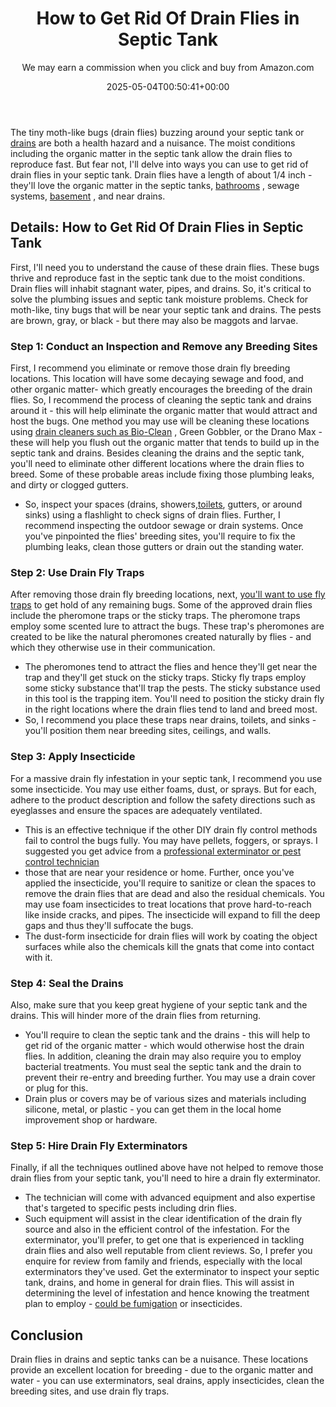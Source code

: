 ﻿---
author: We may earn a commission when you click and buy from Amazon.com
layout: post
title: How to Get Rid Of Drain Flies in Septic Tank
date: '2025-05-04T00:50:41+00:00'
categories:
- Flies
- Guide
tags: []
slug: /how-to-get-rid-of-drain-flies-in-septic-tank/
lastmod: 2025-05-07T12:21:27+03:00
---

The tiny moth-like bugs (drain flies) buzzing around your septic tank or
[drains](https://pestpolicy.com/how-to-get-rid-of-drain-flies-in-the-basement/)
are both a health hazard and a nuisance.
The moist conditions including the organic matter in the septic tank allow the drain flies to reproduce fast. But fear not, I'll delve into ways you can use to get rid of drain flies in your septic tank.
Drain flies have a length of about 1/4 inch - they'll love the organic matter in the septic tanks,
[bathrooms](https://pestpolicy.com/how-to-get-rid-of-drain-flies-in-the-bathroom/)
, sewage systems,
[basement](https://pestpolicy.com/how-to-get-rid-of-drain-flies-in-the-basement/)
, and near drains.
## Details: How to Get Rid Of Drain Flies in Septic Tank
First, I'll need you to understand the cause of these drain flies. These bugs thrive and reproduce fast in the septic tank due to the moist conditions.
Drain flies will inhabit stagnant water, pipes, and drains. So, it's critical to solve the plumbing issues and septic tank moisture problems.
Check for moth-like, tiny bugs that will be near your septic tank and drains. The pests are brown, gray, or black - but there may also be maggots and larvae.
### Step 1: Conduct an Inspection and Remove any Breeding Sites
First, I recommend you eliminate or remove those drain fly breeding locations. This location will have some decaying sewage and food, and other organic matter- which greatly encourages the breeding of the drain flies.
So, I recommend the process of cleaning the septic tank and drains around it - this will help eliminate the organic matter that would attract and host the bugs.
One method you may use will be cleaning these locations using
[drain cleaners such as Bio-Clean](https://pestpolicy.com/best-drain-cleaner/)
, Green Gobbler, or the Drano Max - these will help you flush out the organic matter that tends to build up in the septic tank and drains.
Besides cleaning the drains and the septic tank, you'll need to eliminate other different locations where the drain flies to breed. Some of these probable areas include fixing those plumbing leaks, and dirty or clogged gutters.
- So, inspect your spaces (drains, showers,[toilets](https://pestpolicy.com/best-toilet-paper-for-septic/), gutters, or around sinks) using a flashlight to check signs of drain flies. Further, I recommend inspecting the outdoor sewage or drain systems.
Once you've pinpointed the flies' breeding sites, you'll require to fix the plumbing leaks, clean those gutters or drain out the standing water.
### Step 2: Use Drain Fly Traps
After removing those drain fly breeding locations, next,
[you'll want to use fly traps](https://pestpolicy.com/best-fly-trap/)
to get hold of any remaining bugs. Some of the approved drain flies include the pheromone traps or the sticky traps.
The pheromone traps employ some scented lure to attract the bugs. These trap's pheromones are created to be like the natural pheromones created naturally by flies - and which they otherwise use in their communication.
- The pheromones tend to attract the flies and hence they'll get near the trap and they'll get stuck on the sticky traps.
Sticky fly traps employ some sticky substance that'll trap the pests. The sticky substance used in this tool is the trapping item. You'll need to position the sticky drain fly in the right locations where the drain flies tend to land and breed most.
- So, I recommend you place these traps near drains, toilets, and sinks - you'll position them near breeding sites, ceilings, and walls.
### Step 3: Apply Insecticide
For a massive drain fly infestation in your septic tank, I recommend you use some insecticide. You may use either foams, dust, or sprays. But for each, adhere to the product description and follow the safety directions such as eyeglasses and ensure the spaces are adequately ventilated.
- This is an effective technique if the other DIY drain fly control methods fail to control the bugs fully. You may have pellets, foggers, or sprays.
I suggested you get advice from a
[professional exterminator or pest control technician](https://pestpolicy.com/pest-control-near-me/)
- those that are near your residence or home.
Further, once you've applied the insecticide, you'll require to sanitize or clean the spaces to remove the drain flies that are dead and also the residual chemicals.
You may use foam insecticides to treat locations that prove hard-to-reach like inside cracks, and pipes. The insecticide will expand to fill the deep gaps and thus they'll suffocate the bugs.
- The dust-form insecticide for drain flies will work by coating the object surfaces while also the chemicals kill the gnats that come into contact with it.
### Step 4: Seal the Drains
Also, make sure that you keep great hygiene of your septic tank and the drains. This will hinder more of the drain flies from returning.
- You'll require to clean the septic tank and the drains - this will help to get rid of the organic matter - which would otherwise host the drain flies. In addition, cleaning the drain may also require you to employ bacterial treatments.
You must seal the septic tank and the drain to prevent their re-entry and breeding further. You may use a drain cover or plug for this.
- Drain plus or covers may be of various sizes and materials including silicone, metal, or plastic - you can get them in the local home improvement shop or hardware.
### Step 5: Hire Drain Fly Exterminators
Finally, if all the techniques outlined above have not helped to remove those drain flies from your septic tank, you'll need to hire a drain fly exterminator.
- The technician will come with advanced equipment and also expertise that's targeted to specific pests including drin flies.
- Such equipment will assist in the clear identification of the drain fly source and also in the efficient control of the infestation.
For the exterminator, you'll prefer, to get one that is experienced in tackling drain flies and also well reputable from client reviews. So, I prefer you enquire for review from family and friends, especially with the local exterminators they've used.
Get the exterminator to inspect your septic tank, drains, and home in general for drain flies. This will assist in determining the level of infestation and hence knowing the treatment plan to employ -
[could be fumigation](https://pestpolicy.com/termite-fumigation/)
or insecticides.
## Conclusion
Drain flies in drains and septic tanks can be a nuisance. These locations provide an excellent location for breeding - due to the organic matter and water - you can use exterminators, seal drains, apply insecticides, clean the breeding sites, and use drain fly traps.